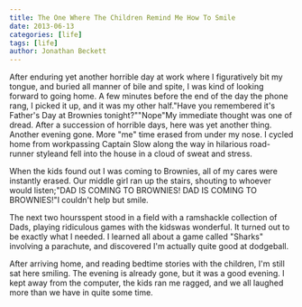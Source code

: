 ```yaml
---
title: The One Where The Children Remind Me How To Smile
date: 2013-06-13
categories: [life]
tags: [life]
author: Jonathan Beckett
---
```


After enduring yet another horrible day at work where I figuratively bit my tongue, and buried all manner of bile and spite, I was kind of looking forward to going home. A few minutes before the end of the day the phone rang, I picked it up, and it was my other half."Have you remembered it's Father's Day at Brownies tonight?""Nope"My immediate thought was one of dread. After a succession of horrible days, here was yet another thing. Another evening gone. More "me" time erased from under my nose. I cycled home from workpassing Captain Slow along the way in hilarious road-runner styleand fell into the house in a cloud of sweat and stress.

When the kids found out I was coming to Brownies, all of my cares were instantly erased. Our middle girl ran up the stairs, shouting to whoever would listen;"DAD IS COMING TO BROWNIES! DAD IS COMING TO BROWNIES!"I couldn't help but smile.

The next two hoursspent stood in a field with a ramshackle collection of Dads, playing ridiculous games with the kidswas wonderful. It turned out to be exactly what I needed. I learned all about a game called "Sharks" involving a parachute, and discovered I'm actually quite good at dodgeball.

After arriving home, and reading bedtime stories with the children, I'm still sat here smiling. The evening is already gone, but it was a good evening. I kept away from the computer, the kids ran me ragged, and we all laughed more than we have in quite some time.